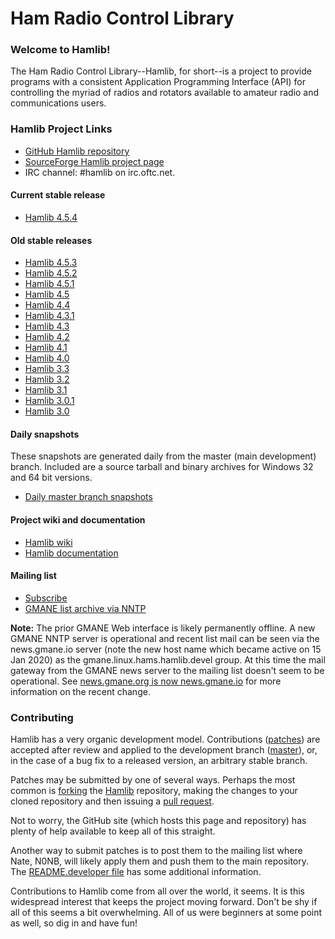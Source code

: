 # Ham Radio Control Library

### Welcome to Hamlib!

The Ham Radio Control Library--Hamlib, for short--is a project to provide
programs with a consistent Application Programming Interface (API) for
controlling the myriad of radios and rotators available to amateur
radio and communications users.

### Hamlib Project Links

- [GitHub Hamlib repository](https://github.com/Hamlib/Hamlib)
- [SourceForge Hamlib project page](https://sourceforge.net/projects/hamlib/)
- IRC channel: #hamlib on irc.oftc.net.

#### Current stable release

- [Hamlib 4.5.4](https://github.com/Hamlib/Hamlib/releases/tag/4.5.4)

#### Old stable releases

- [Hamlib 4.5.3](https://github.com/Hamlib/Hamlib/releases/tag/4.5.3)
- [Hamlib 4.5.2](https://github.com/Hamlib/Hamlib/releases/tag/4.5.2)
- [Hamlib 4.5.1](https://github.com/Hamlib/Hamlib/releases/tag/4.5.1)
- [Hamlib 4.5](https://github.com/Hamlib/Hamlib/releases/tag/4.5)
- [Hamlib 4.4](https://github.com/Hamlib/Hamlib/releases/tag/4.4)
- [Hamlib 4.3.1](https://github.com/Hamlib/Hamlib/releases/tag/4.3.1)
- [Hamlib 4.3](https://github.com/Hamlib/Hamlib/releases/tag/4.3)
- [Hamlib 4.2](https://github.com/Hamlib/Hamlib/releases/tag/4.2)
- [Hamlib 4.1](https://github.com/Hamlib/Hamlib/releases/tag/4.1)
- [Hamlib 4.0](https://github.com/Hamlib/Hamlib/releases/tag/4.0)
- [Hamlib 3.3](https://github.com/Hamlib/Hamlib/releases/tag/3.3)
- [Hamlib 3.2](https://github.com/Hamlib/Hamlib/releases/tag/3.2)
- [Hamlib 3.1](https://github.com/Hamlib/Hamlib/releases/tag/3.1)
- [Hamlib 3.0.1](https://github.com/Hamlib/Hamlib/releases/tag/3.0.1)
- [Hamlib 3.0](https://github.com/Hamlib/Hamlib/releases/tag/3.0)

#### Daily snapshots

These snapshots are generated daily from the master (main development) branch.
Included are a source tarball and binary archives for Windows 32 and 64 bit
versions.

- [Daily master branch snapshots](http://n0nb.users.sourceforge.net/)

#### Project wiki and documentation

- [Hamlib wiki](https://github.com/Hamlib/Hamlib/wiki)
- [Hamlib documentation](https://github.com/Hamlib/Hamlib/wiki/Documentation)

#### Mailing list

- [Subscribe](https://sourceforge.net/projects/hamlib/lists/hamlib-developer)
- [GMANE list archive via NNTP](nntp://news.gmane.io/gmane.linux.hams.hamlib.devel)

**Note:** The prior GMANE Web interface is likely permanently offline.  A new
GMANE NNTP server is operational and recent list mail can be seen via the
news.gmane.io server (note the new host name which became active on 15 Jan
2020) as the gmane.linux.hams.hamlib.devel group.  At this time the mail
gateway from the GMANE news server to the mailing list doesn't seem to be
operational.  See [news.gmane.org is now
news.gmane.io](https://lars.ingebrigtsen.no/2020/01/15/news-gmane-org-is-now-news-gmane-io/)
for more information on the recent change.

### Contributing

Hamlib has a very organic development model.  Contributions
([patches](https://en.wikipedia.org/wiki/Patch_(computing))) are accepted
after review and applied to the development branch
([master](https://github.com/Hamlib/Hamlib)), or, in the case of a bug fix to
a released version, an arbitrary stable branch.

Patches may be submitted by one of several ways.  Perhaps the most common is
[forking](https://help.github.com/search/?utf8=%E2%9C%93&q=forking) the
[Hamlib](https://github.com/Hamlib/Hamlib) repository, making the changes to
your cloned repository and then issuing a [pull
request](https://help.github.com/search/?utf8=%E2%9C%93&q=pull+request).

Not to worry, the GitHub site (which hosts this page and repository) has plenty
of help available to keep all of this straight.

Another way to submit patches is to post them to the mailing list where Nate,
N0NB, will likely apply them and push them to the main repository.  The
[README.developer
file](https://github.com/Hamlib/Hamlib/blob/master/README.developer) has some
additional information.

Contributions to Hamlib come from all over the world, it seems.  It is this
widespread interest that keeps the project moving forward.  Don't be shy if
all of this seems a bit overwhelming.  All of us were beginners at some point
as well, so dig in and have fun!
